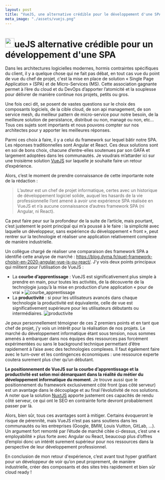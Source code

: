 ```yaml
---
layout: post
title: "VueJS, une alternative crédible pour le développement d'une SPA"
meta_image: "./assets/vuejs.png"
---
```

# <img src="./assets/vuejs.png" width="30" />ueJS alternative crédible pour un développement d'une SPA
Dans les architectures logicielles modernes, hormis contraintes spécifiques du client, il y a quelque chose qui ne fait pas débat, en tout cas vue du point de vue du chef de projet, c'est la mise en place de solution « Single Page Application » (SPA) et de Micro-Services (MS). Cette association gagnante permet à l’ère du cloud et du DevOps d’apporter l’atomicité et la souplesse pour délivrer de manière continue nos projets, petits ou gros.

Une fois ceci dit, se posent de vastes questions sur le choix des composants logiciels, de la cible cloud, de son api management, de son service mesh, du meilleur pattern de micro-service pour notre besoin, de la meilleure solution de persistance, distribué ou non, managé ou non, etc... Tous ces sujets sont importants et nous pouvons compter sur nos architectes pour y apporter les meilleures réponses.

Parmi ces choix à faire, il y a celui du framework sur lequel bâtir notre SPA. Les réponses traditionnelles sont Angular et React. Ces deux solutions sont en soi de bons choix, chacune d’entre-elles soutenues par son GAFA et largement adoptées dans les communautés. Je voudrais m’attarder ici sur une troisième solution [VueJS](https://vuejs.org) sur laquelle je souhaite faire un retour d’expérience.

Alors, c’est le moment de prendre connaissance de cette importante note de la rédaction :
> L’auteur est un chef de projet informatique, certes avec un historique de développement logiciel solide, auquel les hasards de la vie professionnelle l’ont amené à avoir une expérience SPA réalisée en VueJS et n’a aucune connaissance d’autres framework SPA (ni Angular, ni React).

Ca peut faire peur sur la profondeur de la suite de l’article, mais pourtant, c’est justement le point principal qui m’a poussé à le faire : la simplicité avec laquelle un développeur, sans expérience du développement « front », peut rentrer sur la technologie et réaliser une application relativement complexe de manière industrielle.

Un collègue chargé de réaliser une comparaison des framework SPA a identifié cette analyse de marché : https://blog.dyma.fr/quel-framework-choisir-en-2020-angular-vue-js-ou-react/. J'y vois deux points principaux qui militent pour l’utilisation de VueJS :
* La **courbe d’apprentissage** : VueJS est significativement plus simple à prendre en main, pour toutes les activités, de la découverte de la technologie jusqu’à la mise en production d’une application « pour de vrai »
![courbe_apprentissage](https://lh3.googleusercontent.com/4fbB310RCuwmAhxaNmSmc35_dtnTzRYN_rED_0slvnKHqIev9GNGe4xEnV5F7_atx3gb21gw9A5YV7nQks6cNO75h19nLz6UW_XMrXafVkFNSIfBraTJAT7Ty1BuA5dSSkH2_gxR)
* La **productivité** : si pour les utilisateurs avancés dans chaque technologie la productivité est équivalente, celle de vue est significativement supérieure pour les utilisateurs débutants ou intermédiaires.
![productivite](https://lh5.googleusercontent.com/ECNSka7KhLloUKahvbq8ChQ3OYSmSMBgIYp7YSTtokhbCq5puiPA4G3s09IbG6OP8dSZzaXS4pHv7UxLlcm46FGJyZZYOrIOQstDD65o8NX55uiTGH7IB24bKnRWTKFCBuA19nkK)

Je peux personnellement témoigner de ces 2 premiers points et en tant que chef de projet, j’y vois un intérêt pour la réalisation de nos projets. Le marché du développement informatique étant sous tension, nous sommes amenés à embarquer dans nos équipes des ressources pas forcément expérimentées ou sans le background technique permettant d’être rapidement à l’aise avec des technologies complexes. Il faut également faire avec le turn-over et les contingences économiques : une ressource experte coutera surement plus cher qu’un débutant. 

**Le positionnement de VueJS sur la courbe d’apprentissage et la productivité est selon moi démarquant dans la réalité du métier du développement informatique du moment**. Je trouve aussi que le positionnement du framework exclusivement côté front (pas côté serveur) est un avantage dans le découplage et au final l’évolutivité de nos solutions. A noter que la solution [NuxtJS](https://v3.nuxtjs.org) apporte justement ces capacités de rendu côté serveur, ce qui ont le SEO en contrainte forte devront probablement passer par là.

Alors, bien sûr, tous ces avantages sont à mitiger. Certains évoqueront le risque de pérennité, mais VueJS n’est pas sans soutiens dans les communautés ou les entreprises (Google, BMW, Louis Vuitton, GitLab, …).  
Un argument fort remonté par l’étude de marché citée ci-dessus, c’est une « employabilité » plus forte avec Angular ou React, beaucoup plus d’offres d’emploi donc un intérêt surement supérieur pour nos ressources dans la perspective de leur développement professionnel.

En conclusion de mon retour d'expérience, c’est avant tout hyper  gratifiant pour un développeur de voir qu’on peut proprement, de manière industrielle, créer des composants et des sites très rapidement et bien sûr cloud ready !


